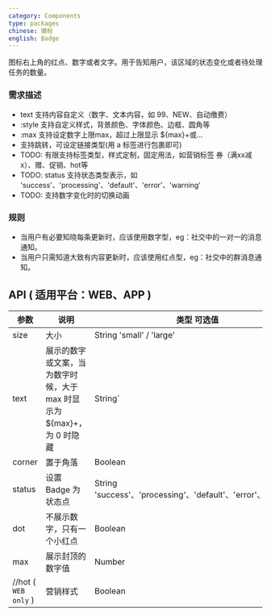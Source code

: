 ```yaml
---
category: Components
type: packages
chinese: 徽标
english: Badge
---
```



图标右上角的红点、数字或者文字。用于告知用户，该区域的状态变化或者待处理任务的数量。



### 需求描述

- text 支持内容自定义（数字、文本内容，如 99、NEW、自动缴费）
- :style 支持自定义样式，背景颜色、字体颜色、边框、圆角等
- :max 支持设定数字上限max，超过上限显示 ${max}+或...
- 支持跳转，可设定链接类型(用 a 标签进行包裹即可)
- TODO: 有限支持标签类型，样式定制，固定用法，如营销标签 券（满xx减x）、赠、促销、hot等
- TODO: status 支持状态类型表示，如 'success'、'processing'、'default'、'error'、'warning'
- TODO: 支持数字变化时的切换动画


### 规则
- 当用户有必要知晓每条更新时，应该使用数字型，eg：社交中的一对一的消息通知。
- 当用户只需知道大致有内容更新时，应该使用红点型，eg：社交中的群消息通知。



## API ( 适用平台：WEB、APP )

| 参数        | 说明           | 类型 可选值      | 默认值       |
|------------|----------------|--------------------|--------------|
| size       | 大小              |  String 'small' / 'large'    |   `small`       |
| text       | 展示的数字或文案，当为数字时候，大于 max 时显示为 ${max}+，为 0 时隐藏     |   String`|`Number   |   -  |
| corner   | 置于角落   |   Boolean    |  false  |
| status   | 设置 Badge 为状态点 |   String 'success'、'processing'、'default'、'error'、'warning'    |  ''  |
| dot   | 不展示数字，只有一个小红点   |   Boolean    |  false  |
| max   | 展示封顶的数字值   | Number | 99 |
| //hot ( `WEB only` )      | 营销样式  | Boolean | false |